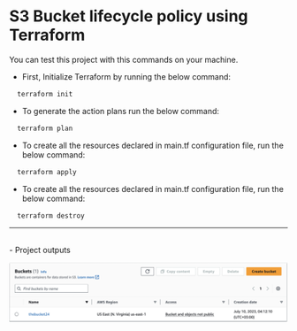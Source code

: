 #  S3 Bucket lifecycle policy using Terraform

You can test this project with this commands on your machine.

- First, Initialize Terraform by running the below command:
```bash
  terraform init
```
- To generate the action plans run the below command:
```bash
  terraform plan
```
- To create all the resources declared in main.tf configuration file, run the below command:
```bash
  terraform apply
```
- To create all the resources declared in main.tf configuration file, run the below command:
```bash
  terraform destroy
```

<hr>
<br>
- Project outputs
<br>

![bucket](images/bucket.png)
